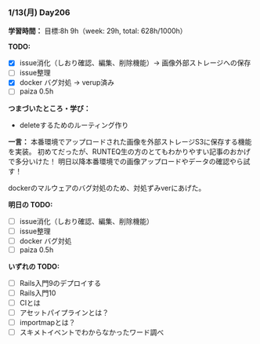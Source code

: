 ### 1/13(月) Day206

**学習時間：**
目標:8h
9h（week: 29h, total: 628h/1000h）

**TODO:**

- [x] issue消化（しおり確認、編集、削除機能）-> 画像外部ストレージへの保存
- [ ] issue整理
- [x] docker バグ対処 -> verup済み
- [ ] paiza 0.5h

**つまづいたところ・学び：**

- deleteするためのルーティング作り

**一言：**
本番環境でアップロードされた画像を外部ストレージS3に保存する機能を実装。
初めてだったが、RUNTEQ生の方のとてもわかりやすい記事のおかげで多分いけた！
明日以降本番環境での画像アップロードやデータの確認やら試す！

dockerのマルウェアのバグ対処のため、対処ずみverにあげた。

**明日の TODO:**

- [ ] issue消化（しおり確認、編集、削除機能）
- [ ] issue整理
- [ ] docker バグ対処
- [ ] paiza 0.5h

**いずれの TODO:**

- [ ] Rails入門9のデプロイする
- [ ] Rails入門10
- [ ] CIとは
- [ ] アセットパイプラインとは？
- [ ] importmapとは？
- [ ] スキメトイベントでわからなかったワード調べ
